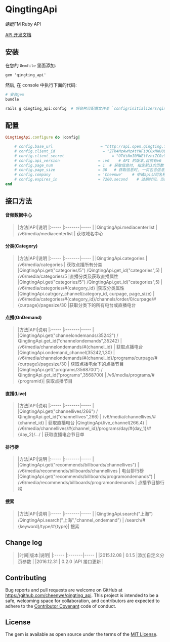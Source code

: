 # QingtingApi

蜻蜓FM  Ruby API

[API 开发文档](http://open.qingting.fm/documents/API%20%E5%BC%80%E5%8F%91%E6%96%87%E6%A1%A3/)

## 安装

在您的 `Gemfile` 里面添加:

```
gem 'qingting_api'
```

然后, 在 console 中执行下面的代码:

``` bash
# 安装gem
bundle

rails g qingting_api:config  # 将会拷贝配置文件至 `config/initializers/qingting_api.rb`
```

## 配置

``` ruby
QingtingApi.configure do |config|

    # config.base_url                     = "http://api.open.qingting.fm"    # api url
    # config.client_id                     = "ZTk4MzAwMzAtYWFiOC0xMWU0LTkyM2YtMDAxNjNlMDAyMGFk"     # 授权 API client_id
    # config.client_secret                     = "OTdiNmI0MWEtYzhiZC0zYWE1LWExZmEtMDU0OWZhNTljZmRk"          # 授权 API client_secret
    # config.api_version                 = :v6    # API 的版本,目前有v6
    # config.page_num                    = 1  # 获取信息时, 指定默认的页数
    # config.page_size                   = 30   # 获取信息时, 一页包含信息数量
    # config.company                     = 'Cheenwe'    # 申请api公司名称
    # config.expires_in                  = 7200.second    # 过期时间。当access_token过期时，API会返回token_expired错误。这时需要重新申请access token
end
```

## 接口方法

#### 音频数据中心
> |方法|API|说明
|:-----  |:-------|-----                               |
|QingtingApi.mediacenterlist  | /v6/media/mediacenterlist  | 获取域名中心

#### 分类(Category)

> |方法|API|说明
|:-----  |:-------|-----                               |
|QingtingApi.categories  | /v6/media/categories  |  获取点播所有分类
|QingtingApi.get("categories/5") /QingtingApi.get_id("categories",5)  | /v6/media/categories/5  |直播分类及获取直播属性
|QingtingApi.get("categories/5") /QingtingApi.get_id("categories",5)   | /v6/media/categories/#{category_id} |获取分类属性
|QingtingApi.catrgory_channel(category_id, curpage, page_size)    | /v6/media/categories/#{category_id}/channels/order/0/curpage/#{curpage}/pagesize/30 |获取分类下的所有电台或直播电台

#### 点播(OnDemand)

> |方法|API|说明
|:-----  |:-------|-----                               |
|QingtingApi.get("channelondemands/35242") / QingtingApi.get_id("channelondemands",35242) | /v6/media/channelondemands/#{channel_id}  |  获取点播电台
|QingtingApi.ondemand_channel(35242,1,30)  | /v6/media/channelondemands/#{channel_id}/programs/curpage/#{curpage}/pagesize/30  |  获取点播电台下的点播节目
|QingtingApi.get("programs/3568700") / QingtingApi.get_id("programs",3568700)   | /v6/media/programs/#{programid}| 获取点播节目

#### 直播(Live)

> |方法|API|说明
|:-----  |:-------|-----                               |
|QingtingApi.get("channellives/266") / QingtingApi.get_id("channellives",266) | /v6/media/channellives/#{channel_id} |   获取直播电台
|QingtingApi.live_channel(266,4)  | /v6/media/channellives/#{channel_id}/programs/day/#{day_1}/#{day_2}/.../ |   获取直播电台节目单
#### 排行榜

> |方法|API|说明
|:-----  |:-------|-----                               |
|QingtingApi.get("recommends/billboards/channellives") | /v6/media/recommends/billboards/channellives   | 电台排行榜
|QingtingApi.get("recommends/billboards/programondemands")  | /v6/media/recommends/billboards/programondemands |   点播节目排行榜

#### 搜索
> |方法|API|说明
|:-----  |:-------|-----                               |
|QingtingApi.search("上海") /QingtingApi.search("上海","channel_ondemand") |  /search/#{keyword}/type/#{type}| 搜索



## Change log

> |时间|版本|说明|
|:-----  |:-------|-----                               |
|2015.12.08  | 0.1.5 |添加自定义分页参数                       |
|2016.12.31  | 0.2.0 |API 接口更新                     |

## Contributing

Bug reports and pull requests are welcome on GitHub at https://github.com/cheenwe/qingting_api. This project is intended to be a safe, welcoming space for collaboration, and contributors are expected to adhere to the [Contributor Covenant](contributor-covenant.org) code of conduct.


## License

The gem is available as open source under the terms of the [MIT License](http://opensource.org/licenses/MIT).

